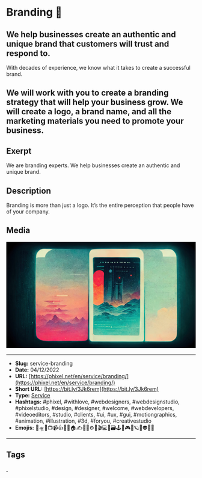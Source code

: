 # Branding 💙
## We help businesses create an authentic and unique brand that customers will trust and respond to.

With decades of experience, we know what it takes to create a successful brand.

We will work with you to create a branding strategy that will help your business grow. We will create a logo, a brand name, and all the marketing materials you need to promote your business.
------------
## Exerpt
We are branding experts. We help businesses create an authentic and unique brand.
## Description
Branding is more than just a logo. It’s the entire perception that people have of your company.
## Media
<img src="media/bf997bad/services-branding.jpg" loading="lazy"><br>

------------
- **Slug:** service-branding
- **Date:** 04/12/2022
- **URL:** [https://phixel.net/en/service/branding/](https://phixel.net/en/service/branding/)
- **Short URL:** [https://bit.ly/3Jk6rem](https://bit.ly/3Jk6rem)
- **Type:** [Service](#service)
- **Hashtags:** #phixel, #withlove, #webdesigners, #webdesignstudio, #phixelstudio, #design, #designer, #welcome, #webdevelopers, #videoeditors, #studio, #clients, #ui, #ux, #gui, #motiongraphics, #animation, #illustration, #3d, #foryou, #creativestudio
- **Emojis:** 🎨🛸📼📺📹👍🔗📝🏠✍️👨‍💻⚙️🔮🎬‍💻👑🗃️🕹️👾🎮📲🪐🌟👽🚀🌌

------------
## Tags
[ ](# )
